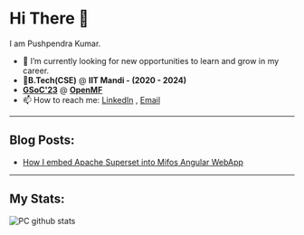 # Hi There 👋
I am Pushpendra Kumar.
- 🔭 I’m currently looking for new opportunities to learn and grow in my career.
- 📄**B.Tech(CSE)** @ **IIT Mandi - (2020 - 2024)**
- **[GSoC'23](https://summerofcode.withgoogle.com/programs/2023)** @ **[OpenMF](https://github.com/openMF)**
- 📫 How to reach me: [LinkedIn](https://www.linkedin.com/in/pushpendra-kumar-156a0620b/) , [Email](mailto:chaudharypushpendra.11.10.2000@gmail.com)
----
## Blog Posts:
- [How I embed Apache Superset into Mifos Angular WebApp](https://medium.com/@chaudharypushpendra.11.10.2000/embedding-of-apache-superset-dashboard-in-the-mifos-initiative-angular-web-app-b9259f1f1f1b)
----
## My Stats: 
![PC github stats](https://github-readme-stats.vercel.app/api?username=PC-11-00)

              
